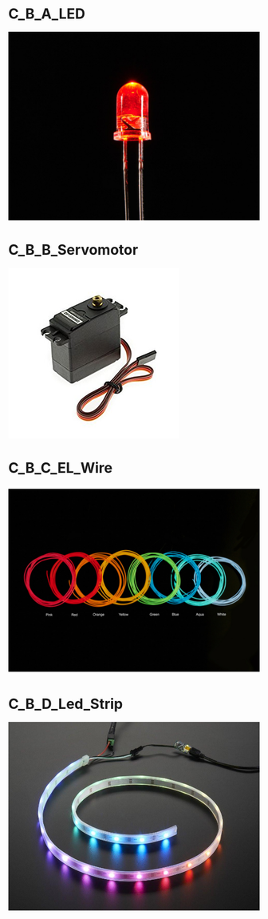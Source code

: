 
# C_B_A_LED
![enter image description here](https://raw.githubusercontent.com/JulienDrochon/-C_Arduino/master/C_B_Actuators/C_B_A_LED/led-composant.jpg)
# C_B_B_Servomotor
![enter image description here](https://raw.githubusercontent.com/JulienDrochon/-C_Arduino/master/C_B_Actuators/C_B_B_Servomototor/servo-composant.jpg)

# C_B_C_EL_Wire
![enter image description here](https://raw.githubusercontent.com/JulienDrochon/-C_Arduino/master/C_B_Actuators/C_B_C_EL_Wire/EL-wire-composant.jpg)

# C_B_D_Led_Strip
![enter image description here](https://raw.githubusercontent.com/JulienDrochon/-C_Arduino/master/C_B_Actuators/C_B_D_Led_Strip/LED-strip-composant.jpg)
